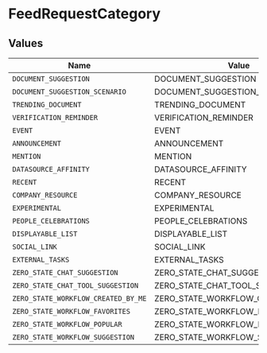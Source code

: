 # FeedRequestCategory


## Values

| Name                                | Value                               |
| ----------------------------------- | ----------------------------------- |
| `DOCUMENT_SUGGESTION`               | DOCUMENT_SUGGESTION                 |
| `DOCUMENT_SUGGESTION_SCENARIO`      | DOCUMENT_SUGGESTION_SCENARIO        |
| `TRENDING_DOCUMENT`                 | TRENDING_DOCUMENT                   |
| `VERIFICATION_REMINDER`             | VERIFICATION_REMINDER               |
| `EVENT`                             | EVENT                               |
| `ANNOUNCEMENT`                      | ANNOUNCEMENT                        |
| `MENTION`                           | MENTION                             |
| `DATASOURCE_AFFINITY`               | DATASOURCE_AFFINITY                 |
| `RECENT`                            | RECENT                              |
| `COMPANY_RESOURCE`                  | COMPANY_RESOURCE                    |
| `EXPERIMENTAL`                      | EXPERIMENTAL                        |
| `PEOPLE_CELEBRATIONS`               | PEOPLE_CELEBRATIONS                 |
| `DISPLAYABLE_LIST`                  | DISPLAYABLE_LIST                    |
| `SOCIAL_LINK`                       | SOCIAL_LINK                         |
| `EXTERNAL_TASKS`                    | EXTERNAL_TASKS                      |
| `ZERO_STATE_CHAT_SUGGESTION`        | ZERO_STATE_CHAT_SUGGESTION          |
| `ZERO_STATE_CHAT_TOOL_SUGGESTION`   | ZERO_STATE_CHAT_TOOL_SUGGESTION     |
| `ZERO_STATE_WORKFLOW_CREATED_BY_ME` | ZERO_STATE_WORKFLOW_CREATED_BY_ME   |
| `ZERO_STATE_WORKFLOW_FAVORITES`     | ZERO_STATE_WORKFLOW_FAVORITES       |
| `ZERO_STATE_WORKFLOW_POPULAR`       | ZERO_STATE_WORKFLOW_POPULAR         |
| `ZERO_STATE_WORKFLOW_SUGGESTION`    | ZERO_STATE_WORKFLOW_SUGGESTION      |